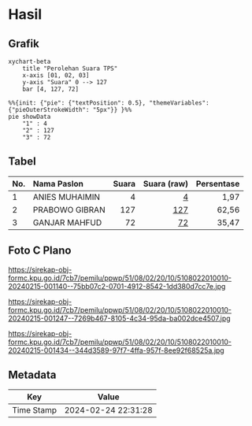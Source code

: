 # Hasil

## Grafik

```mermaid
xychart-beta
    title "Perolehan Suara TPS"
    x-axis [01, 02, 03]
    y-axis "Suara" 0 --> 127
    bar [4, 127, 72]
```

```mermaid
%%{init: {"pie": {"textPosition": 0.5}, "themeVariables": {"pieOuterStrokeWidth": "5px"}} }%%
pie showData
    "1" : 4
    "2" : 127
    "3" : 72
```

## Tabel

| No. | Nama Paslon    | Suara | Suara (raw) | Persentase |
|:--- |:-------------- | -----:| -----------:| ----------:|
| 1   | ANIES MUHAIMIN | 4     | [4][p-1]    | 1,97       |
| 2   | PRABOWO GIBRAN | 127   | [127][p-2]  | 62,56      |
| 3   | GANJAR MAHFUD  | 72    | [72][p-3]   | 35,47      |


[p-1]: https://github.com/gigit-pemilu/pemilu-2024-51-bali/blob/main/pilpres/hitung-suara/sub/51-bali/sub/08-buleleng/sub/02-seririt/sub/2010-joanyar/sub/010-tps/sub/paslon-1.txt
[p-2]: https://github.com/gigit-pemilu/pemilu-2024-51-bali/blob/main/pilpres/hitung-suara/sub/51-bali/sub/08-buleleng/sub/02-seririt/sub/2010-joanyar/sub/010-tps/sub/paslon-2.txt
[p-3]: https://github.com/gigit-pemilu/pemilu-2024-51-bali/blob/main/pilpres/hitung-suara/sub/51-bali/sub/08-buleleng/sub/02-seririt/sub/2010-joanyar/sub/010-tps/sub/paslon-3.txt

## Foto C Plano

https://sirekap-obj-formc.kpu.go.id/7cb7/pemilu/ppwp/51/08/02/20/10/5108022010010-20240215-001140--75bb07c2-0701-4912-8542-1dd380d7cc7e.jpg

https://sirekap-obj-formc.kpu.go.id/7cb7/pemilu/ppwp/51/08/02/20/10/5108022010010-20240215-001247--7269b467-8105-4c34-95da-ba002dce4507.jpg

https://sirekap-obj-formc.kpu.go.id/7cb7/pemilu/ppwp/51/08/02/20/10/5108022010010-20240215-001434--344d3589-97f7-4ffa-957f-8ee92f68525a.jpg


## Metadata

| Key        | Value               |
| ---------- | ------------------- |
| Time Stamp | 2024-02-24 22:31:28 |



